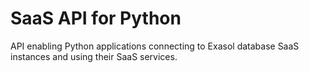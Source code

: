# SaaS API for Python

API enabling Python applications connecting to Exasol database SaaS instances and using their SaaS services.
